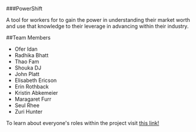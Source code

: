 ###PowerShift

A tool for workers for to gain the power in understanding their market worth and use that knowledge to their leverage in advancing within their industry.

##Team Members
* Ofer Idan
* Radhika Bhatt
* Thao Fam
* Shouka DJ
* John Platt
* Elisabeth Ericson
* Erin Rothback
* Kristin Abkemeier
* Maragaret Furr
* Seul Rhee
* Zuri Hunter

To learn about everyone's roles within the project visit [this link!](https://docs.google.com/spreadsheets/d/16_AYqlDIejewdV7qt9aSglfb5AdXSlfKlwarYf6Hh_U/edit?usp=sharing)
